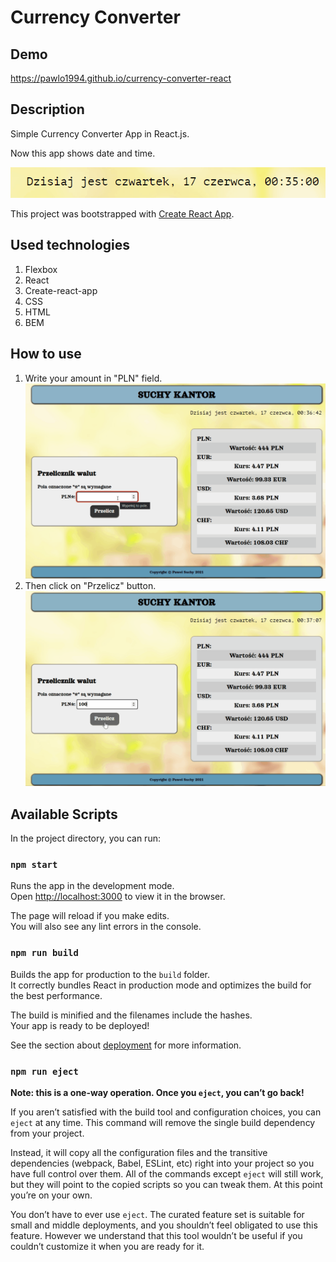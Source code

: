 # Currency Converter
## Demo
https://pawlo1994.github.io/currency-converter-react
## Description
Simple Currency Converter App in React.js.

Now this app shows date and time.

![clock gif](src/images/clock.gif)

This project was bootstrapped with [Create React App](https://github.com/facebook/create-react-app).

## Used technologies
1. Flexbox
2. React
3. Create-react-app
4. CSS
5. HTML
6. BEM

## How to use
1. Write your amount in "PLN" field.
![Input amount gif](src/images/input.gif)
2. Then click on "Przelicz" button.
![convert gif](src/images/convert.gif)
## Available Scripts

In the project directory, you can run:

### `npm start`

Runs the app in the development mode.\
Open [http://localhost:3000](http://localhost:3000) to view it in the browser.

The page will reload if you make edits.\
You will also see any lint errors in the console.

### `npm run build`

Builds the app for production to the `build` folder.\
It correctly bundles React in production mode and optimizes the build for the best performance.

The build is minified and the filenames include the hashes.\
Your app is ready to be deployed!

See the section about [deployment](https://facebook.github.io/create-react-app/docs/deployment) for more information.

### `npm run eject`

**Note: this is a one-way operation. Once you `eject`, you can’t go back!**

If you aren’t satisfied with the build tool and configuration choices, you can `eject` at any time. This command will remove the single build dependency from your project.

Instead, it will copy all the configuration files and the transitive dependencies (webpack, Babel, ESLint, etc) right into your project so you have full control over them. All of the commands except `eject` will still work, but they will point to the copied scripts so you can tweak them. At this point you’re on your own.

You don’t have to ever use `eject`. The curated feature set is suitable for small and middle deployments, and you shouldn’t feel obligated to use this feature. However we understand that this tool wouldn’t be useful if you couldn’t customize it when you are ready for it.
